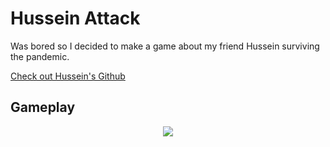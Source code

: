 # Hussein Attack

Was bored so I decided to make a game about my friend Hussein surviving the pandemic.

[Check out Hussein's Github](https://github.com/husseinalkasake)

## Gameplay
<p align="center">
  <img  src="./screenshots/gameplay.gif">
</p>
